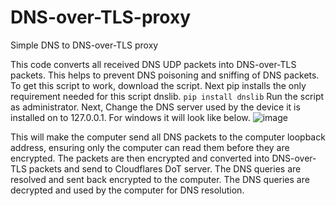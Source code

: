 # DNS-over-TLS-proxy
Simple DNS to DNS-over-TLS proxy

This code converts all received DNS UDP packets into DNS-over-TLS packets. This helps to prevent DNS poisoning and sniffing of DNS packets.
To get this script to work, download the script. Next pip installs the only requirement needed for this script dnslib.
```pip install dnslib```
Run the script as administrator. Next, Change the DNS server used by the device it is installed on to 127.0.0.1. For windows it will look like below.
![image](https://github.com/Cadenazar/DNS-over-TLS-proxy/assets/88576308/9972e81b-e120-45e0-8d27-df3b3f4884e8)

This will make the computer send all DNS packets to the computer loopback address, ensuring only the computer can read them before they are encrypted. The packets are then encrypted and converted into DNS-over-TLS packets and send to Cloudflares DoT server. The DNS queries are resolved and sent back encrypted to the computer. The DNS queries are decrypted and used by the computer for DNS resolution.
